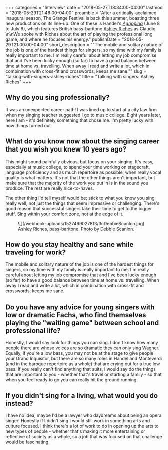 +++
categories = "Interview"
date = "2018-05-27T18:34:00-04:00"
lastmod = "2018-05-29T21:46:00-04:00"
preamble = "After a critically-acclaimed inaugural season, The Grange Festival is back this summer, boasting three new productions on its line-up. One of these is Handel's [*Agrippina*](https://thegrangefestival.co.uk/operas/agrippina/) (June 8 to July 6), which features British bass-baritone [Ashley Riches](/scene/people/ashley-riches/) as Claudio. \n\nWe spoke with Riches about the art of playing the professional long game, and where he focuses his energy."
publishDate = "2018-05-29T21:00:00-04:00"
short_description = "\"The mobile and solitary nature of the job is one of the hardest things for singers, so my time with my family is really important to me. I'm really careful about letting my job compromise that and I've been lucky enough (so far) to have a good balance between time at home vs. travelling. When away I read and write a lot, which in combination with cross-fit and crosswords, keeps me sane.\""
slug = "talking-with-singers-ashley-riches"
title = "Talking with singers: Ashley Riches"
+++

## Why do you sing professionally?

It was an unexpected career path! I was lined up to start at a city law firm when my singing teacher suggested I go to music college. Eight years later, here I am - it's definitely something that chose me. I'm pretty lucky with how things turned out.

## What do you know now about the singing career that you wish you knew 10 years ago?

This might sound painfully obvious, but focus on your singing. It's easy, especially at music college, to spend your time working on stagecraft, language proficiency and as much repertoire as possible, when really vocal quality is what matters. It's not that the other things aren't important, but make sure that the majority of the work you put in is in the sound you produce. The rest are really nice-to-haves. 

The other thing I'd tell myself would be; stick to what you know you sing really well, not just the things that seem impressive or challenging. There's good reason that successful singers take their time to get to the bigger stuff. Sing within your comfort zone, not at the edge of it.

<figure data-type="image">
![](/webhook-uploads/1527469027813/3cDebbieScanlon.jpg)
<figcaption>Ashley Riches, bass-baritone. Photo by Debbie Scanlon.</figcaption>
</figure>

## How do you stay healthy and sane while traveling for work?

The mobile and solitary nature of the job is one of the hardest things for singers, so my time with my family is really important to me. I'm really careful about letting my job compromise that and I've been lucky enough (so far) to have a good balance between time at home vs. travelling. When away I read and write a lot, which in combination with cross-fit and crosswords, keeps me sane.

## Do you have any advice for young singers with low or dramatic Fachs, who find themselves playing the "waiting game" between school and professional life?

Honestly, I would say look for things you can sing. I don't know how many people there are whose voices are so dramatic they can only sing Wagner. Equally, if you're a low bass, you may not be at the stage to give people your Grand Inquisitor, but there are so many roles in Handel and Monteverdi (and in the baroque repertoire as a whole) that are crying out for a true low bass. If you really can't find anything that suits, I would say do the things that are important to you - whether that's travel or starting a family - so that when you feel ready to go you can really hit the ground running.

## If you didn't sing for a living, what would you do instead?

I have no idea, maybe I'd be a lawyer who daydreams about being an opera singer! Honestly if I didn't sing I would still work in something arts and culture focused. I think there's a lot of work to do in opening up the arts to new types of people - whether that's making it more entertaining or reflective of society as a whole, so a job that was focused on that challenge would be fascinating.
